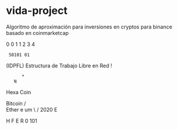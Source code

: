 # vida-project
Algoritmo de aproximación para inversiones en cryptos para binance basado en coinmarketcap

0
 0 1
 1  2
   3
    4
    
     50101 01

(IDPFL) Estructura de Trabajo Libre en Red !

          *
       N
Hexa Coin 

Bitcoin 
    /    \
   Ether e um
    \   /
2020 
   E

H F E R
0  101
